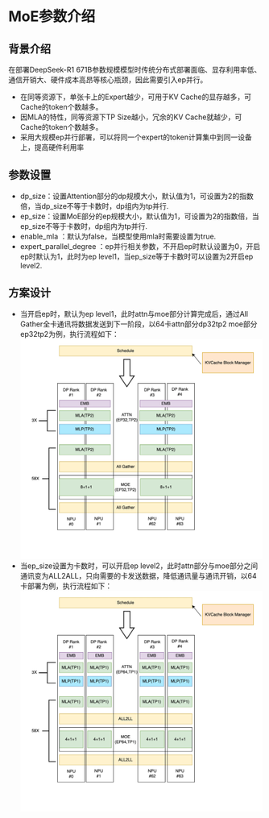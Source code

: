 # MoE参数介绍
## 背景介绍
在部署DeepSeek-R1 671B参数规模模型时传统分布式部署面临、显存利用率低、通信开销大、硬件成本高昂等核心瓶颈，因此需要引入ep并行。
+ 在同等资源下，单张卡上的Expert越少，可用于KV Cache的显存越多，可Cache的token个数越多。
+ 因MLA的特性，同等资源下TP Size越小，冗余的KV Cache就越少，可Cache的token个数越多。
+ 采用大规模ep并行部署，可以将同一个expert的token计算集中到同一设备上，提高硬件利用率
## 参数设置
+ dp_size：设置Attention部分的dp规模大小，默认值为1，可设置为2的指数倍，当dp_size不等于卡数时，dp组内为tp并行.
+ ep_size：设置MoE部分的ep规模大小，默认值为1，可设置为2的指数倍，当ep_size不等于卡数时，dp组内为tp并行.
+ enable_mla ：默认为false，当模型使用mla时需要设置为true.
+ expert_parallel_degree ：ep并行相关参数，不开启ep时默认设置为0，开启ep时默认为1，此时为ep level1，当ep_size等于卡数时可以设置为2开启ep level2.
## 方案设计
+ 当开启ep时，默认为ep level1，此时attn与moe部分计算完成后，通过All Gather全卡通讯将数据发送到下一阶段，以64卡attn部分dp32tp2 moe部分ep32tp2为例，执行流程如下：
![Alt text](../../assets/moe_eplevel1.jpg)
+ 当ep_size设置为卡数时，可以开启ep level2，此时attn部分与moe部分之间通讯变为ALL2ALL，只向需要的卡发送数据，降低通讯量与通讯开销，以64卡部署为例，执行流程如下：
![Alt text](../../assets/moe_eplevel2.jpg)
